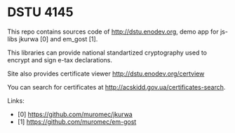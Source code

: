DSTU 4145
=========

This repo contains sources code of http://dstu.enodev.org, demo app
for js-libs jkurwa [0] and em_gost [1].

This libraries can provide national standartized cryptography used
to encrypt and sign e-tax declarations.

Site also provides certificate viewer http://dstu.enodev.org/certview

You can search for certificates at http://acskidd.gov.ua/certificates-search.

Links:

* [0] https://github.com/muromec/jkurwa
* [1] https://github.com/muromec/em-gost
